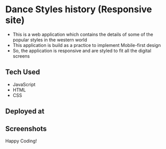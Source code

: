 # Dance Styles history (Responsive site)

- This is a web application which contains the details of some of the popular styles in the western world
- This application is build as a practice to implement Mobile-first design
- So, the application is responsive and are styled to fit all the digital screens

## Tech Used
- JavaScript
- HTML
- CSS

## Deployed at


## Screenshots



Happy Coding!
